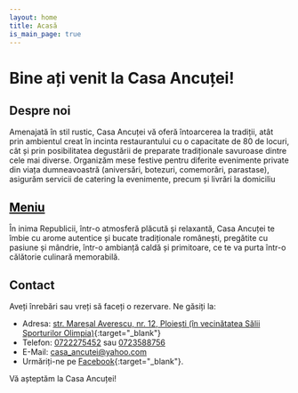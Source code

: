 ```yaml
---
layout: home
title: Acasă
is_main_page: true
---
```


# Bine ați venit la Casa Ancuței!

## Despre noi

Amenajată în stil rustic, Casa Ancuței vă oferă întoarcerea la tradiții, atât prin ambientul creat în incinta restaurantului cu o capacitate de 80 de locuri, cât și prin posibilitatea degustării de preparate tradiționale savuroase dintre cele mai diverse.
Organizăm mese festive pentru diferite evenimente private din viața dumneavoastră (aniversări, botezuri, comemorări, parastase), asigurăm servicii de catering la evenimente, precum și livrări la domiciliu

## <a class="page-link" href="{{ site.baseurl }}/meniu" style="color: black">Meniu</a>

În inima Republicii, într-o atmosferă plăcută și relaxantă, Casa Ancuței te îmbie cu arome autentice și bucate tradiționale românești, pregătite cu pasiune și mândrie, într-o ambianță caldă și primitoare, ce te va purta într-o călătorie culinară memorabilă.

## Contact

Aveți înrebări sau vreți să faceți o rezervare. Ne găsiți la:
- Adresa: [str. Mareșal Averescu, nr. 12, Ploiești (în vecinătatea Sălii Sporturilor Olimpia)](https://www.google.ro/maps/dir//44.93283,26.0138768/@44.9327288,26.0139631,154m/data=!3m1!1e3!4m2!4m1!3e0?entry=ttu){:target="_blank"}
- Telefon: [0722275452](tel:0722275452) sau [0723588756](tel:0723588756)
- E-Mail: [casa_ancutei@yahoo.com](mailto:casa_ancutei@yahoo.com)
- Urmăriți-ne pe [Facebook](https://www.facebook.com/profile.php?id=61556707067069){:target="_blank"}.

Vă așteptăm la Casa Ancuței!
